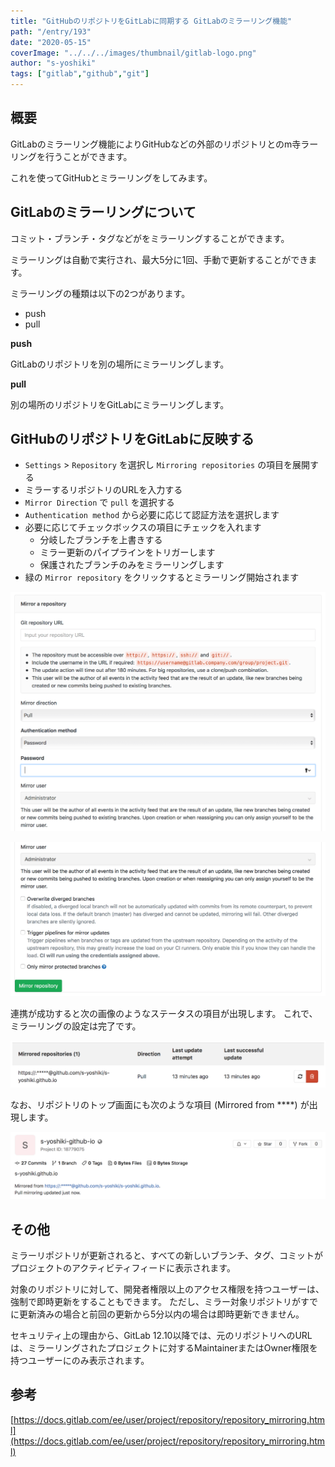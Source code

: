 ```yaml
---
title: "GitHubのリポジトリをGitLabに同期する GitLabのミラーリング機能"
path: "/entry/193"
date: "2020-05-15"
coverImage: "../../../images/thumbnail/gitlab-logo.png"
author: "s-yoshiki"
tags: ["gitlab","github","git"]
---
```




## 概要

GitLabのミラーリング機能によりGitHubなどの外部のリポジトリとのm寺ラーリングを行うことができます。

これを使ってGitHubとミラーリングをしてみます。

## GitLabのミラーリングについて

コミット・ブランチ・タグなどがをミラーリングすることができます。

ミラーリングは自動で実行され、最大5分に1回、手動で更新することができます。

ミラーリングの種類は以下の2つがあります。

- push
- pull

**push**

GitLabのリポジトリを別の場所にミラーリングします。

**pull**

別の場所のリポジトリをGitLabにミラーリングします。

## GitHubのリポジトリをGitLabに反映する

 - `Settings` > `Repository` を選択し `Mirroring repositories` の項目を展開する
 - ミラーするリポジトリのURLを入力する
 - `Mirror Direction` で `pull` を選択する
 - `Authentication method` から必要に応じて認証方法を選択します
 - 必要に応じてチェックボックスの項目にチェックを入れます
   - 分岐したブランチを上書きする
   - ミラー更新のパイプラインをトリガーします
   - 保護されたブランチのみをミラーリングします
 - 緑の `Mirror repository` をクリックするとミラーリング開始されます

![](2020-05-15-00-38-36.png)

![](2020-05-15-00-38-50.png)

連携が成功すると次の画像のようなステータスの項目が出現します。
これで、ミラーリングの設定は完了です。

![](2020-05-15-00-42-16.png)

なお、リポジトリのトップ画面にも次のような項目 (Mirrored from ****) が出現します。

![](2020-05-15-00-47-04.png)


## その他

ミラーリポジトリが更新されると、すべての新しいブランチ、タグ、コミットがプロジェクトのアクティビティフィードに表示されます。


対象のリポジトリに対して、開発者権限以上のアクセス権限を持つユーザーは、強制で即時更新をすることもできます。
ただし、ミラー対象リポジトリがすでに更新済みの場合と前回の更新から5分以内の場合は即時更新できません。

セキュリティ上の理由から、GitLab 12.10以降では、元のリポジトリへのURLは、ミラーリングされたプロジェクトに対するMaintainerまたはOwner権限を持つユーザーにのみ表示されます。

## 参考

[https://docs.gitlab.com/ee/user/project/repository/repository_mirroring.html](https://docs.gitlab.com/ee/user/project/repository/repository_mirroring.html)




